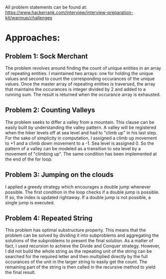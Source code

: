 All problem statements can be found at:
https://www.hackerrank.com/interview/interview-preparation-kit/warmup/challenges


# Approaches:

## Problem 1: Sock Merchant
The problem revolves around finding the count of unique entities in an array of repeating entities. 
I maintained two arrays: one for holding the unique values and second to count the corresponding occurances of the unique values. 
Once the master array of repeating entities is traversed, the array that maintains the occurances is integer divided by 2 
and added to a running sum. The result is returned when the occurance array is exhausted.

## Problem 2: Counting Valleys

The problem seeks to differ a valley from a mountain. This clause can be easily built by understanding the valley pattern. 
A valley will be registered when the hiker levels off at sea level and had to "climb up" in his last step. 
For the sake of simplicity in computation, I assigned a climb up movement to +1 and a climb down movement to a -1. 
Sea level is assigned 0. So the pattern of a valley can be modeled as a transition to sea level by a movement of "climbing up". 
The same condition has been implemented at the end of the for loop.

## Problem 3: Jumping on the clouds

I applied a greedy strategy which encourages a double jump whenever possible. The first condition in the loop checks if a double jump
is possible. If so, the index is updated rightaway. If a double jump is not possible, a single jump is executed. 

## Problem 4: Repeated String

This problem has optimal substructure property. This means that the problem can be solved by dividing it into subproblems 
and aggregating the solutions of the subproblems to present the final solution. As a matter of fact, I used recursion to 
achieve the Divide and Conquer strategy. However, I did not build the whole string as the repeating unit of the string 
can be searched for the required letter and then multiplied directly by the full occurances of the unit in the larger string to 
easily get the count. The remaining part of the string is then called in the recursive method to yield the final result. 
